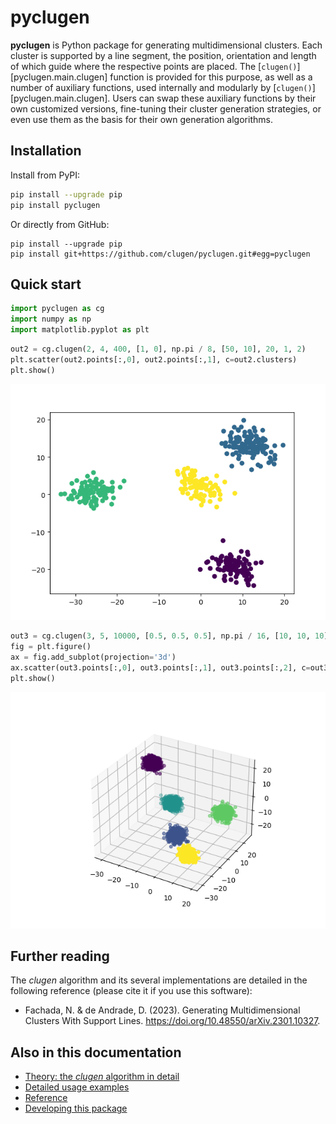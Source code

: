 # pyclugen

**pyclugen** is Python package for generating multidimensional clusters. Each
cluster is supported by a line segment, the position, orientation and length of
which guide where the respective points are placed. The
[`clugen()`][pyclugen.main.clugen] function is provided for this purpose, as well
as a number of auxiliary functions, used internally and modularly by
[`clugen()`][pyclugen.main.clugen]. Users can swap these auxiliary functions by
their own customized versions, fine-tuning their cluster generation strategies,
or even use them as the basis for their own generation algorithms.

## Installation

Install from PyPI:

```sh
pip install --upgrade pip
pip install pyclugen
```

Or directly from GitHub:

```text
pip install --upgrade pip
pip install git+https://github.com/clugen/pyclugen.git#egg=pyclugen
```

## Quick start

```python
import pyclugen as cg
import numpy as np
import matplotlib.pyplot as plt
```

```python
out2 = cg.clugen(2, 4, 400, [1, 0], np.pi / 8, [50, 10], 20, 1, 2)
plt.scatter(out2.points[:,0], out2.points[:,1], c=out2.clusters)
plt.show()
```

![2D example.](https://github.com/clugen/.github/blob/main/images/example2d_python.png?raw=true)

```python
out3 = cg.clugen(3, 5, 10000, [0.5, 0.5, 0.5], np.pi / 16, [10, 10, 10], 10, 1, 2)
fig = plt.figure()
ax = fig.add_subplot(projection='3d')
ax.scatter(out3.points[:,0], out3.points[:,1], out3.points[:,2], c=out3.clusters)
plt.show()
```

![3D example.](https://github.com/clugen/.github/blob/main/images/example3d_python.png?raw=true)

## Further reading

The *clugen* algorithm and its several implementations are detailed in the
following reference (please cite it if you use this software):

* Fachada, N. & de Andrade, D. (2023). Generating Multidimensional Clusters With
  Support Lines. <https://doi.org/10.48550/arXiv.2301.10327>.

## Also in this documentation

* [Theory: the _clugen_ algorithm in detail](theory)
* [Detailed usage examples](examples)
* [Reference](reference)
* [Developing this package](dev)
